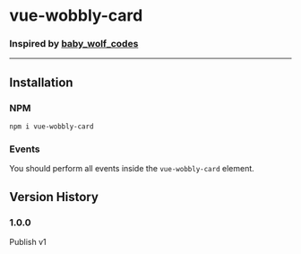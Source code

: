 # vue-wobbly-card
### Inspired by [baby_wolf_codes](https://www.instagram.com/baby_wolf_codes/)
<!-- #### [GitHub - Repo](https://github.com/kk-kakadu/vue-wobbly-card) -->
---


## Installation
### NPM
````
npm i vue-wobbly-card
````

<!-- ## Usage
 ````html
<template>
  <div>
   <vue-wobbly-card>
      <div>
        <h1>Hallo, Welt!</h1>
        <h1>Hallo, Welt!</h1>
        <h1>Hallo, Welt!</h1>
        <h1>Hallo, Welt!</h1>
      </div>
    </vue-wobbly-card>
  </div>
</template>

<script>
import VueWobblyCard from "../../node_modules/vue-wobbly-card/src/vue-wobbly-card.vue";

export default {
  components: {
    VueWobblyCard,
  },
};
</script>
```` -->

<!-- ### Props

| Prop | Type | Default | Description |
| --- | --- | --- | --- |
| `shaky_card_id` | String | Random | **Required** for card movement.|
| `shakiness` | Number | 3 | **Required** Possible value between 1-6, more or less will set `shakiness` to 0.| -->

### Events
You should perform all events inside the `vue-wobbly-card` element.

## Version History
### 1.0.0
Publish v1
